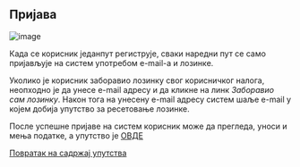 ## Пријава

 ![image](https://user-images.githubusercontent.com/29538544/147684674-ebcba1fe-c764-402d-89a7-1140da6bc08b.png)
 
 Када се корисник једанпут региструје,  сваки наредни пут се само пријављује на систем употребом е-mail-а и лозинке. 

Уколико је корисник заборавио лозинку свог корисничког налога, неопходно је да унесе e-mail адресу и да кликне на линк *Заборавио сам лозинку*. Након тога на унесену e-mail адресу систем шаље е-mail у којем добија упутство за ресетовање лозинке.   

После успешне пријаве на систем корисник може да прегледа, уноси и мења податке, а упутство је [ОВДЕ](../produkcija/casopisi/knrCasopisi.md)

[Повратак на садржај упутства](../uputstvo.md#садржај)
